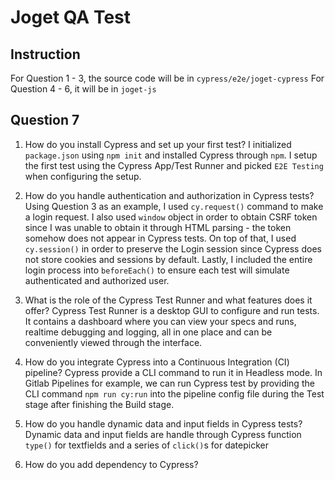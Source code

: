 # Joget QA Test

## Instruction

For Question 1 - 3, the source code will be in `cypress/e2e/joget-cypress`
For Question 4 - 6, it will be in `joget-js`

## Question 7

1. How do you install Cypress and set up your first test?
I initialized `package.json` using `npm init` and installed Cypress through `npm`. I setup the first test using the Cypress App/Test Runner and picked `E2E Testing` when configuring the setup. 

2. How do you handle authentication and authorization in Cypress tests?
Using Question 3 as an example, I used `cy.request()` command to make a login request. I also used `window` object in order to obtain CSRF token since I was unable to obtain it through HTML parsing - the token somehow does not appear in Cypress tests. On top of that, I used `cy.session()` in order to preserve the Login session since Cypress does not store cookies and sessions by default. Lastly, I included the entire login process into `beforeEach()` to ensure each test will simulate authenticated and authorized user.

3. What is the role of the Cypress Test Runner and what features does it offer?
Cypress Test Runner is a desktop GUI to configure and run tests. It contains a dashboard where you can view your specs and runs, realtime debugging and logging, all in one place and can be conveniently viewed through the interface.

4. How do you integrate Cypress into a Continuous Integration (CI) pipeline?
Cypress provide a CLI command to run it in Headless mode. In Gitlab Pipelines for example, we can run Cypress test by providing the CLI command `npm run cy:run` into the pipeline config file during the Test stage after finishing the Build stage.

5. How do you handle dynamic data and input fields in Cypress tests?
Dynamic data and input fields are handle through Cypress function `type()` for textfields and a series of `click()`s for datepicker
6. How do you add dependency to Cypress?
